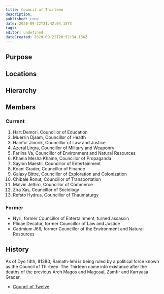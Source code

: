 ```yaml
---
title: Council of Thirteen
description: 
published: true
date: 2020-09-22T21:42:04.157Z
tags: 
editor: undefined
dateCreated: 2020-09-22T20:52:34.136Z
---
```


## Purpose

## Locations

## Hierarchy

## Members

### Current

1. Hart Demori, Councillor of Education
2. Muerrin Djaam, Councillor of Health
3. Hainfor Jinorik, Councillor of Law and Justice
4. Azeral Lirgra, Councillor of Military and Weaponry
5. Farlina Va, Councillor of Environment and Natural Resources
6. Khaela Mesha Khaine, Councillor of Propaganda
7. Saylon Maestii, Councillor of Entertainment
8. Koani Grader, Councillor of Finance
9. Galaxy Bittre, Councillor of Exploration and Colonization
10. Chibale Ronut, Councillor of Transportation
11. Malvin Jethro, Councillor of Commerce
12. Zira Xas, Councillor of Sociology
13. Refsto Hydrus, Councillor of Thaumaturgy

### Former

- Nyri, former Councillor of Entertainment, turned assassin
- Plicae Decatur, former Councillor of Law and Justice
- Cadmium J66, former Councillor of the Environment and Natural Resources

## History

As of Dyo 14th, 81380, Ramath-lehi is being ruled by a political force known as the Council of Thirteen. The Thirteen came into existance after the deaths of the previous Arch Magos and Magosai, Zamfir and Karryasa Grader.

- [Council of Twelve](/groups/council-of-twelve)